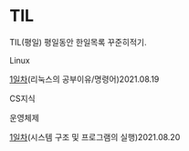 # TIL
TIL(평일)
평일동안 한일목록 꾸준히적기.

Linux

[1일차](Linux/1일차.md)(리눅스의 공부이유/명령어)2021.08.19

CS지식

운영체제

[1일차](../CS-Study/운영체제/1,-2장-운영체제-개요-및-컴퓨터시스템의-구조.md)(시스템 구조 및 프로그램의 실행)2021.08.20
